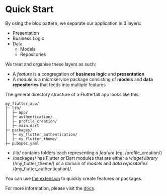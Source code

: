 # Quick Start
By using the bloc pattern, we separate our application in 3 layers:
* Presentation
* Business Logic
* Data
	* Models
	* Repositories

We treat and organise these layers as such:
* A *feature* is a congregation of **business logic** and **presentation**
* A *module* is a microservice package consisting of **models** and **data repositories** that feeds into multiple features

The general directory structure of a Flutterfall app looks like this:

```
my_flutter_app/
├─ lib/
│  ├─ app/
│  ├─ authentication/
│  ├─ profile_creation/
│  ├─ main.dart
├─ packages/
│  ├─ my_flutter_authentication/
│  ├─ my_flutter_theme/
├─ pubspec.yaml
```

* /lib/ contains folders each representing *a feature* (eg. /profile_creation/)
* /packages/ has Flutter or Dart modules that are either a *widget library* (/my_flutter_theme/) or a domain of *models* and *data repositories* /(my_flutter_authentication)/.

You can use [the extension](https://github.com/nathanielxd/flutterfall/master/extensions/vscode) to quickly create features or packages.

For more information, please visit the [docs](https://github.com/nathanielxd/flutterfall/blob/master/docs/DOCS.md).